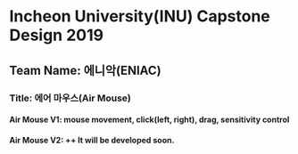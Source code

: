 # Incheon University(INU) Capstone Design 2019
## Team Name: 에니악(ENIAC)   
### Title: 에어 마우스(Air Mouse)   

#### Air Mouse V1: mouse movement, click(left, right), drag, sensitivity control  
#### Air Mouse V2: ++ It will be developed soon.   
